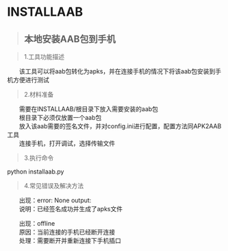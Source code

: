 # INSTALLAAB
>## 本地安装AAB包到手机

>1.工具功能描述  

&emsp;&emsp;该工具可以将aab包转化为apks，并在连接手机的情况下将该aab包安装到手机方便进行测试  

>2.材料准备  

&emsp;&emsp;需要在INSTALLAAB/根目录下放入需要安装的aab包  
&emsp;&emsp;根目录下必须仅放置一个aab包  
&emsp;&emsp;放入该aab需要的签名文件，并对config.ini进行配置，配置方法同APK2AAB工具  
&emsp;&emsp;连接手机，打开调试，选择传输文件  

>3.执行命令  

python installaab.py  

>4.常见错误及解决方法  

&emsp;&emsp;出现：error: None output:  
&emsp;&emsp;说明：已经签名成功并生成了apks文件  

&emsp;&emsp;出现：offline  
&emsp;&emsp;原因：当前连接的手机已经断开连接  
&emsp;&emsp;处理：需要断开并重新连接下手机插口  